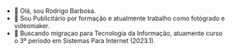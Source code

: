 - 👋 Olá, sou Rodrigo Barbosa.
- 👀 Sou Publicitário por formação e atualmente trabalho como fotógrado e videomaker. 
- 🌱 Buscando migraçao para Tecnologia da Informação, atuamente curso o 3º período em Sistemas Para Internet (2023.1).


<!---
orodrigobarbosa/orodrigobarbosa is a ✨ special ✨ repository because its `README.md` (this file) appears on your GitHub profile.
You can click the Preview link to take a look at your changes.
--->
